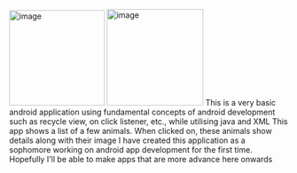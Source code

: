 <img width="172" alt="image" src="https://github.com/aaranayaadi/Animals_App/assets/37096846/71a4b15b-4695-42df-a5a0-def1001d8d34">
<img width="174" alt="image" src="https://github.com/aaranayaadi/Animals_App/assets/37096846/d3d75006-3a26-4d45-a86a-d0137c7e0f6e">
This is a very basic android application using fundamental concepts of android development such as recycle view, on click listener, etc., while utilising java and XML
This app shows a list of a few animals. When clicked on, these animals show details along with their image
I have created this application as a sophomore working on android app development for the first time. Hopefully I'll be able to make apps that are more advance here onwards
